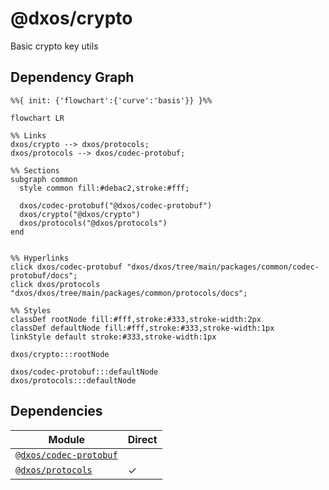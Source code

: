 # @dxos/crypto

Basic crypto key utils

## Dependency Graph

```mermaid
%%{ init: {'flowchart':{'curve':'basis'}} }%%

flowchart LR

%% Links
dxos/crypto --> dxos/protocols;
dxos/protocols --> dxos/codec-protobuf;

%% Sections
subgraph common
  style common fill:#debac2,stroke:#fff;

  dxos/codec-protobuf("@dxos/codec-protobuf")
  dxos/crypto("@dxos/crypto")
  dxos/protocols("@dxos/protocols")
end


%% Hyperlinks
click dxos/codec-protobuf "dxos/dxos/tree/main/packages/common/codec-protobuf/docs";
click dxos/protocols "dxos/dxos/tree/main/packages/common/protocols/docs";

%% Styles
classDef rootNode fill:#fff,stroke:#333,stroke-width:2px
classDef defaultNode fill:#fff,stroke:#333,stroke-width:1px
linkStyle default stroke:#333,stroke-width:1px

dxos/crypto:::rootNode

dxos/codec-protobuf:::defaultNode
dxos/protocols:::defaultNode
```

## Dependencies

| Module | Direct |
|---|---|
| [`@dxos/codec-protobuf`](../../codec-protobuf/docs/README.md) |  |
| [`@dxos/protocols`](../../protocols/docs/README.md) | &check; |
